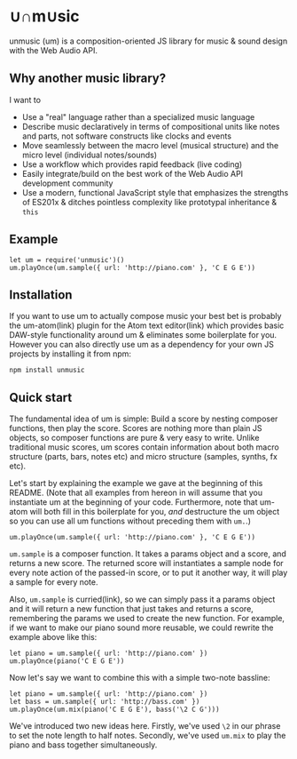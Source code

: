 # ∪∩m∪sic

unmusic (um) is a composition-oriented JS library for music & sound design with the Web Audio API.

## Why another music library?

I want to

- Use a "real" language rather than a specialized music language
- Describe music declaratively in terms of compositional units like notes and parts, not software constructs like clocks and events
- Move seamlessly between the macro level (musical structure) and the micro level (individual notes/sounds)
- Use a workflow which provides rapid feedback (live coding)
- Easily integrate/build on the best work of the Web Audio API development community
- Use a modern, functional JavaScript style that emphasizes the strengths of ES201x & ditches pointless complexity like prototypal inheritance & `this`

## Example

```
let um = require('unmusic')()
um.playOnce(um.sample({ url: 'http://piano.com' }, 'C E G E'))
```

## Installation

If you want to use um to actually compose music your best bet is probably the um-atom(link) plugin for the Atom text editor(link) which provides basic DAW-style functionality around um & eliminates some boilerplate for you. However you can also directly use um as a dependency for your own JS projects by installing it from npm:

```
npm install unmusic
```

## Quick start

The fundamental idea of um is simple: Build a score by nesting composer functions, then play the score. Scores are nothing more than plain JS objects, so composer functions are pure & very easy to write. Unlike traditional music scores, um scores contain information about both macro structure (parts, bars, notes etc) and micro structure (samples, synths, fx etc).

Let's start by explaining the example we gave at the beginning of this README. (Note that all examples from hereon in will assume that you instantiate um at the beginning of your code. Furthermore, note that um-atom will both fill in this boilerplate for you, *and* destructure the um object so you can use all um functions without preceding them with `um.`.)

```
um.playOnce(um.sample({ url: 'http://piano.com' }, 'C E G E'))
```

`um.sample` is a composer function. It takes a params object and a score, and returns a new score. The returned score will instantiates a sample node for every note action of the passed-in score, or to put it another way, it will play a sample for every note.

Also, `um.sample` is curried(link), so we can simply pass it a params object and it will return a new function that just takes and returns a score, remembering the params we used to create the new function. For example, if we want to make our piano sound more reusable, we could rewrite the example above like this:

```
let piano = um.sample({ url: 'http://piano.com' })
um.playOnce(piano('C E G E'))
```

Now let's say we want to combine this with a simple two-note bassline:

```
let piano = um.sample({ url: 'http://piano.com' })
let bass = um.sample({ url: 'http://bass.com' })
um.playOnce(um.mix(piano('C E G E'), bass('\2 C G')))
```

We've introduced two new ideas here. Firstly, we've used `\2` in our phrase to set the note length to half notes. Secondly, we've used `um.mix` to play the piano and bass together simultaneously.

